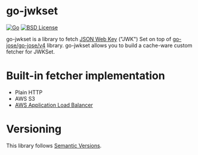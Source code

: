# go-jwkset

[![Go](https://github.com/nabeken/go-jwkset/actions/workflows/go.yml/badge.svg)](https://github.com/nabeken/go-jwkset/actions/workflows/go.yml)
[![BSD License](http://img.shields.io/badge/license-BSD-blue.svg)](https://github.com/nabeken/go-jwkset/blob/master/LICENSE)

go-jwkset is a library to fetch [JSON Web Key](https://datatracker.ietf.org/doc/html/rfc7517) ("JWK") Set on top of [go-jose/go-jose/v4](https://github.com/go-jose/go-jose) library.
go-jwkset allows you to build a cache-ware custom fetcher for JWKSet.

# Built-in fetcher implementation

- Plain HTTP
- AWS S3
- [AWS Application Load Balancer](https://docs.aws.amazon.com/elasticloadbalancing/latest/application/listener-authenticate-users.html)

# Versioning

This library follows [Semantic Versions](http://semver.org/).
